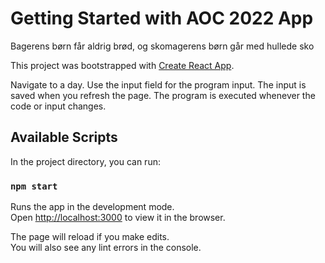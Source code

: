 # Getting Started with AOC 2022 App
Bagerens børn får aldrig brød, og skomagerens børn går med hullede sko

This project was bootstrapped with [Create React App](https://github.com/facebook/create-react-app).

Navigate to a day. Use the input field for the program input. The input is saved when you refresh the page.
The program is executed whenever the code or input changes.

## Available Scripts

In the project directory, you can run:

### `npm start`

Runs the app in the development mode.\
Open [http://localhost:3000](http://localhost:3000) to view it in the browser.

The page will reload if you make edits.\
You will also see any lint errors in the console.
